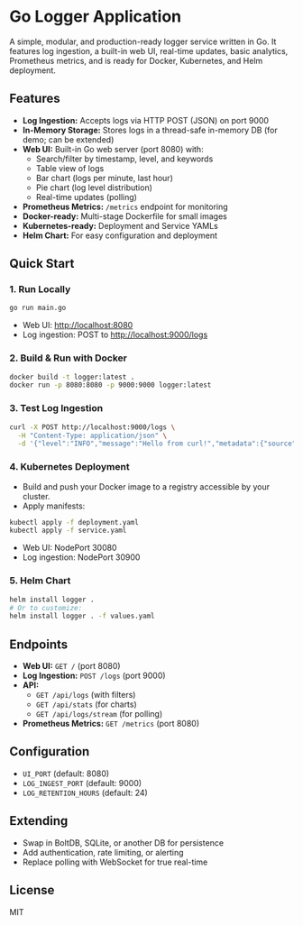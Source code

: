 # Go Logger Application

A simple, modular, and production-ready logger service written in Go. It features log ingestion, a built-in web UI, real-time updates, basic analytics, Prometheus metrics, and is ready for Docker, Kubernetes, and Helm deployment.

## Features
- **Log Ingestion:** Accepts logs via HTTP POST (JSON) on port 9000
- **In-Memory Storage:** Stores logs in a thread-safe in-memory DB (for demo; can be extended)
- **Web UI:** Built-in Go web server (port 8080) with:
  - Search/filter by timestamp, level, and keywords
  - Table view of logs
  - Bar chart (logs per minute, last hour)
  - Pie chart (log level distribution)
  - Real-time updates (polling)
- **Prometheus Metrics:** `/metrics` endpoint for monitoring
- **Docker-ready:** Multi-stage Dockerfile for small images
- **Kubernetes-ready:** Deployment and Service YAMLs
- **Helm Chart:** For easy configuration and deployment

## Quick Start

### 1. Run Locally
```sh
go run main.go
```
- Web UI: [http://localhost:8080](http://localhost:8080)
- Log ingestion: POST to [http://localhost:9000/logs](http://localhost:9000/logs)

### 2. Build & Run with Docker
```sh
docker build -t logger:latest .
docker run -p 8080:8080 -p 9000:9000 logger:latest
```

### 3. Test Log Ingestion
```sh
curl -X POST http://localhost:9000/logs \
  -H "Content-Type: application/json" \
  -d '{"level":"INFO","message":"Hello from curl!","metadata":{"source":"curl"}}'
```

### 4. Kubernetes Deployment
- Build and push your Docker image to a registry accessible by your cluster.
- Apply manifests:
```sh
kubectl apply -f deployment.yaml
kubectl apply -f service.yaml
```
- Web UI: NodePort 30080
- Log ingestion: NodePort 30900

### 5. Helm Chart
```sh
helm install logger .
# Or to customize:
helm install logger . -f values.yaml
```

## Endpoints
- **Web UI:** `GET /` (port 8080)
- **Log Ingestion:** `POST /logs` (port 9000)
- **API:**
  - `GET /api/logs` (with filters)
  - `GET /api/stats` (for charts)
  - `GET /api/logs/stream` (for polling)
- **Prometheus Metrics:** `GET /metrics` (port 8080)

## Configuration
- `UI_PORT` (default: 8080)
- `LOG_INGEST_PORT` (default: 9000)
- `LOG_RETENTION_HOURS` (default: 24)

## Extending
- Swap in BoltDB, SQLite, or another DB for persistence
- Add authentication, rate limiting, or alerting
- Replace polling with WebSocket for true real-time

## License
MIT 